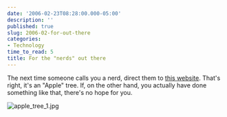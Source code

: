 ```yaml
---
date: '2006-02-23T08:28:00.000-05:00'
description: ''
published: true
slug: 2006-02-for-out-there
categories:
- Technology
time_to_read: 5
title: For the "nerds" out there
---
```


The next time someone calls you a nerd, direct them to [this website](http://www.badtech.org/appletree/index3.html). That's right, it's an "Apple" tree. If, on the other hand, you actually have done something like that, there's no hope for you.

![apple_tree_1.jpg](apple_tree_1.jpg)